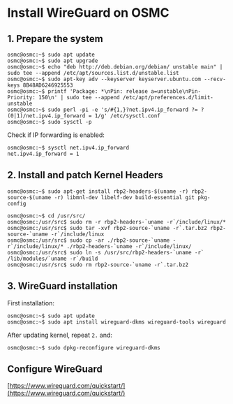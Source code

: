 # Install WireGuard on OSMC

## 1. Prepare the system

```console
osmc@osmc:~$ sudo apt update
osmc@osmc:~$ sudo apt upgrade
osmc@osmc:~$ echo "deb http://deb.debian.org/debian/ unstable main" | sudo tee --append /etc/apt/sources.list.d/unstable.list
osmc@osmc:~$ sudo apt-key adv --keyserver keyserver.ubuntu.com --recv-keys 8B48AD6246925553
osmc@osmc:~$ printf 'Package: *\nPin: release a=unstable\nPin-Priority: 150\n' | sudo tee --append /etc/apt/preferences.d/limit-unstable
osmc@osmc:~$ sudo perl -pi -e 's/#{1,}?net.ipv4.ip_forward ?= ?(0|1)/net.ipv4.ip_forward = 1/g' /etc/sysctl.conf
osmc@osmc:~$ sudo sysctl -p
```

Check if IP forwarding is enabled:

```console
osmc@osmc:~$ sysctl net.ipv4.ip_forward
net.ipv4.ip_forward = 1
```

## 2. Install and patch Kernel Headers

```console
osmc@osmc:~$ sudo apt-get install rbp2-headers-$(uname -r) rbp2-source-$(uname -r) libmnl-dev libelf-dev build-essential git pkg-config

osmc@osmc:~$ cd /usr/src/
osmc@osmc:/usr/src$ sudo rm -r rbp2-headers-`uname -r`/include/linux/*
osmc@osmc:/usr/src$ sudo tar -xvf rbp2-source-`uname -r`.tar.bz2 rbp2-source-`uname -r`/include/linux
osmc@osmc:/usr/src$ sudo cp -ar ./rbp2-source-`uname -r`/include/linux/* ./rbp2-headers-`uname -r`/include/linux/
osmc@osmc:/usr/src$ sudo ln -s /usr/src/rbp2-headers-`uname -r` /lib/modules/`uname -r`/build
osmc@osmc:/usr/src$ sudo rm rbp2-source-`uname -r`.tar.bz2
```

## 3. WireGuard installation

First installation:

```console
osmc@osmc:~$ sudo apt update
osmc@osmc:~$ sudo apt install wireguard-dkms wireguard-tools wireguard
```

After updating kernel, repeat `2.` and:

```console
osmc@osmc:~$ sudo dpkg-reconfigure wireguard-dkms
```

## Configure WireGuard

[https://www.wireguard.com/quickstart/](https://www.wireguard.com/quickstart/)
